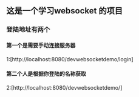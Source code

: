 ## 这是一个学习websocket 的项目

### 登陆地址有两个
 
 #### 第一个是需要手动连接服务器 
 1:[http://localhost:8080/devwebsocketdemo/login]
 #### 第二个人是根据你登陆的名称获取
 2:[http://localhost:8080/devwebsocketdemo/]